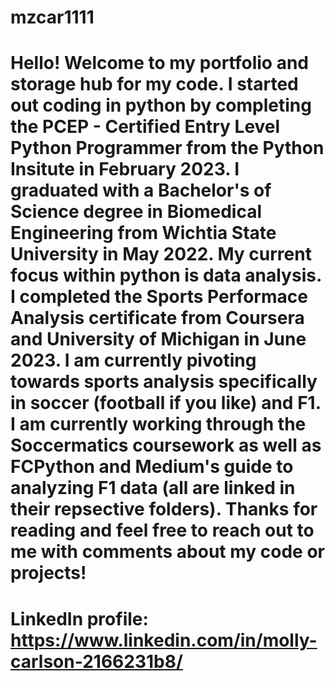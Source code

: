 # mzcar1111
# Hello! Welcome to my portfolio and storage hub for my code. I started out coding in python by completing the PCEP - Certified Entry Level Python Programmer from the Python Insitute in February 2023. I graduated with a Bachelor's of Science degree in Biomedical Engineering from Wichtia State University in May 2022. My current focus within python is data analysis. I completed the Sports Performace Analysis certificate from Coursera and University of Michigan in June 2023. I am currently pivoting towards sports analysis specifically in soccer (football if you like) and F1. I am currently working through the Soccermatics coursework as well as FCPython and Medium's guide to analyzing F1 data (all are linked in their repsective folders). Thanks for reading and feel free to reach out to me with comments about my code or projects!
# LinkedIn profile: https://www.linkedin.com/in/molly-carlson-2166231b8/
